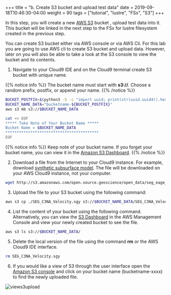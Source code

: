 +++
title = "b. Create S3 bucket and upload test data"
date = 2019-09-18T10:46:30-04:00
weight = 90
tags = ["tutorial", "lustre", "FSx", "S3"]
+++

In this step, you will create a new [AWS S3](https://aws.amazon.com/s3/) bucket , upload test data into it. This bucket will be linked in the next step to the FSx for lustre filesystem created in the previous step. 

You can create S3 bucket either via AWS console or via AWS Cli. For this lab you are going to use AWS cli to create S3 bucket and upload data. However, later on you will also be able to take a look at the S3 console to view the bucket and its contents.

1. Navigate to your Cloud9 IDE and on the Cloud9 terminal create S3 bucket with unique name.

{{% notice info %}}
The bucket name must start with **s3://**.
Choose a random prefix, postfix, or append your name. 
{{% /notice %}}

```bash
BUCKET_POSTFIX=$(python3 -S -c "import uuid; print(str(uuid.uuid4().hex)[:10])")
BUCKET_NAME_DATA="bucketname-${BUCKET_POSTFIX}"
aws s3 mb s3://$BUCKET_NAME_DATA

cat << EOF
***** Take Note of Your Bucket Name *****
Bucket Name = $BUCKET_NAME_DATA
*****************************************
EOF
```
{{% notice info %}}
Keep note of your bucket name. If you forget your bucket name, you can view it in the [Amazon S3 Dashboard](https://s3.console.aws.amazon.com/s3/home).
{{% /notice %}}

2. Download a file from the Internet to your Cloud9 instance. For example, download [synthetic subsurface model](https://wiki.seg.org/wiki/SEG_C3_45_shot). The file will be downloaded on your AWS Cloud9 instance, not your computer.

```bash
wget http://s3.amazonaws.com/open.source.geoscience/open_data/seg_eage_salt/SEG_C3NA_Velocity.sgy
```

3. Upload the file to your S3 bucket using the following command:

```bash
aws s3 cp ./SEG_C3NA_Velocity.sgy s3://$BUCKET_NAME_DATA/SEG_C3NA_Velocity.sgy
```

4. List the content of your bucket using the following command. Alternatively, you can view the [S3 Dashboard](https://console.aws.amazon.com/s3/) in the AWS Management Console and view your newly created bucket to see the file.

```bash
aws s3 ls s3://$BUCKET_NAME_DATA/
```

5. Delete the local version of the file using the command **rm** or the AWS Cloud9 IDE interface.

```bash
rm SEG_C3NA_Velocity.sgy
```

6. If you would like a view of S3 through the user interface  open the [Amazon S3 console](https://s3.console.aws.amazon.com/s3/home) and click on your bucket name (bucketname-xxxx) to find the newly uploaded file.

![views3upload](/images/fsx-for-lustre-hsm/views3upload.png)

